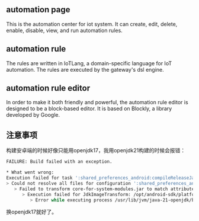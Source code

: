 ## automation page

This is the automation center for iot system. It can create, edit, delete, enable, disable, view, and run automation rules.

## automation rule

The rules are written in IoTLang, a domain-specific language for IoT automation. The rules are executed by the gateway's dsl engine.

## automation rule editor

In order to make it both friendly and powerful, the automation rule editor is designed to be a block-based editor. It is based on Blockly, a library developed by Google.

## 注意事项

构建安卓端的时候好像只能用openjdk17，我用openjdk21构建的时候会报错：

```bash
FAILURE: Build failed with an exception.

* What went wrong:
Execution failed for task ':shared_preferences_android:compileReleaseJavaWithJavac'.
> Could not resolve all files for configuration ':shared_preferences_android:androidJdkImage'.
   > Failed to transform core-for-system-modules.jar to match attributes {artifactType=_internal_android_jdk_image, org.gradle.libraryelements=jar, org.gradle.usage=java-runtime}.
      > Execution failed for JdkImageTransform: /opt/android-sdk/platforms/android-34/core-for-system-modules.jar.
         > Error while executing process /usr/lib/jvm/java-21-openjdk/bin/jlink with arguments {--module-path /home/xeonds/.gradle/caches/transforms-3/10ea4caf7cd1923f84a0f290ba7344f4/transformed/output/temp/jmod --add-modules java.base --output /home/xeonds/.gradle/caches/transforms-3/10ea4caf7cd1923f84a0f290ba7344f4/transformed/output/jdkImage --disable-plugin system-modules}
```

换openjdk17就好了。
